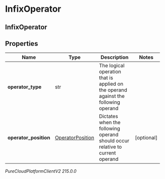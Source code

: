 # InfixOperator

## InfixOperator

## Properties

|Name | Type | Description | Notes|
|------------ | ------------- | ------------- | -------------|
| **operator_type** | str | The logical operation that is applied on the operand against the following operand | |
| **operator_position** | [OperatorPosition](OperatorPosition) | Dictates when the following operand should occur relative to current operand | [optional] |



_PureCloudPlatformClientV2 215.0.0_
